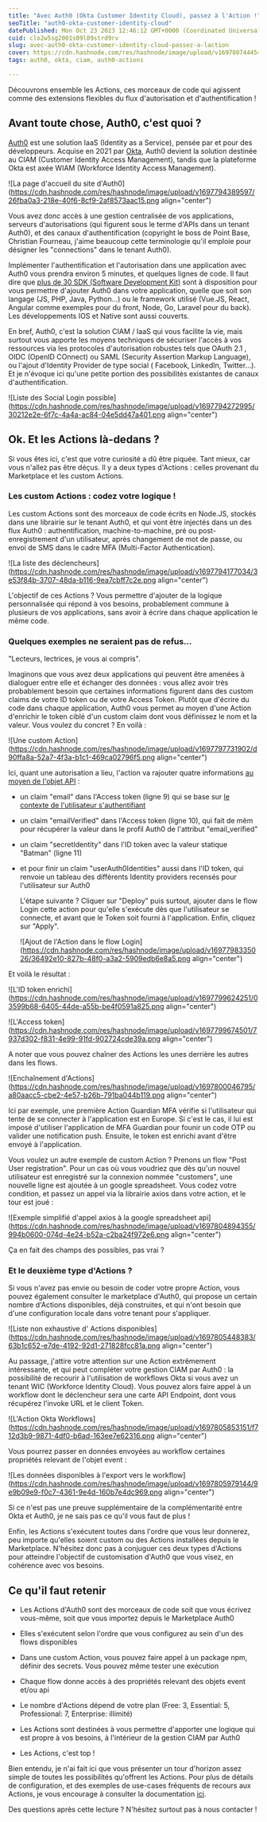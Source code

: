 ```yaml
---
title: "Avec Auth0 (Okta Customer Identity Cloud), passez à l'Action !"
seoTitle: "auth0-okta-customer-identity-cloud"
datePublished: Mon Oct 23 2023 12:46:12 GMT+0000 (Coordinated Universal Time)
cuid: clo2w5sg2001s09l89strd9rv
slug: avec-auth0-okta-customer-identity-cloud-passez-a-laction
cover: https://cdn.hashnode.com/res/hashnode/image/upload/v1697807444543/ab818b52-895a-46b2-8916-970a9a9ca56a.png
tags: auth0, okta, ciam, auth0-actions

---
```


Découvrons ensemble les Actions, ces morceaux de code qui agissent comme des extensions flexibles du flux d'autorisation et d'authentification !

## Avant toute chose, Auth0, c'est quoi ?

[Auth0](https://auth0.com/) est une solution IaaS (Identity as a Service), pensée par et pour des développeurs. Acquise en 2021 par [Okta](https://www.okta.com/fr/), Auth0 devient la solution destinée au CIAM (Customer Identity Access Management), tandis que la plateforme Okta est axée WIAM (Workforce Identity Access Management).

![La page d'accueil du site d'Auth0](https://cdn.hashnode.com/res/hashnode/image/upload/v1697794389597/26fba0a3-218e-40f6-8cf9-2af8573aac15.png align="center")

Vous avez donc accès à une gestion centralisée de vos applications, serveurs d'autorisations (qui figurent sous le terme d'APIs dans un tenant Auth0), et des canaux d'authentification (copyright le boss de Point Base, Christian Fourneau, j'aime beaucoup cette terminologie qu'il emploie pour désigner les "connections" dans le tenant Auth0).

Implémenter l'authentification et l'autorisation dans une application avec Auth0 vous prendra environ 5 minutes, et quelques lignes de code. Il faut dire que [plus de 30 SDK (Software Development Kit)](https://auth0.com/docs/libraries) sont à disposition pour vous permettre d'ajouter Auth0 dans votre application, quelle que soit son langage (JS, PHP, Java, Python...) ou le framework utilisé (Vue.JS, React, Angular comme exemples pour du front, Node, Go, Laravel pour du back). Les développements IOS et Native sont aussi couverts.

En bref, Auth0, c'est la solution CIAM / IaaS qui vous facilite la vie, mais surtout vous apporte les moyens techniques de sécuriser l'accès à vos ressources via les protocoles d'autorisation robustes tels que OAuth 2.1 , OIDC (OpenID COnnect) ou SAML (Security Assertion Markup Language), ou l'ajout d'Identity Provider de type social ( Facebook, LinkedIn, Twitter...). Et je n'évoque ici qu'une petite portion des possibilités existantes de canaux d'authentification.

![Liste des Social Login possible](https://cdn.hashnode.com/res/hashnode/image/upload/v1697794272995/30212e2e-6f7c-4a4a-ac84-04e5dd47a401.png align="center")

## Ok. Et les Actions là-dedans ?

Si vous êtes ici, c'est que votre curiosité a dû être piquée. Tant mieux, car vous n'allez pas être déçus. Il y a deux types d'Actions : celles provenant du Marketplace et les custom Actions.

### Les custom Actions : codez votre logique !

Les custom Actions sont des morceaux de code écrits en Node.JS, stockés dans une librairie sur le tenant Auth0, et qui vont être injectés dans un des flux Auth0 : authentification, machine-to-machine, pré ou post-enregistrement d'un utilisateur, après changement de mot de passe, ou envoi de SMS dans le cadre MFA (Multi-Factor Authentication).

![La liste des déclencheurs](https://cdn.hashnode.com/res/hashnode/image/upload/v1697794177034/3e53f84b-3707-48da-b116-9ea7cbff7c2e.png align="center")

L'objectif de ces Actions ? Vous permettre d'ajouter de la logique personnalisée qui répond à vos besoins, probablement commune à plusieurs de vos applications, sans avoir à écrire dans chaque application le même code.

### Quelques exemples ne seraient pas de refus...

"Lecteurs, lectrices, je vous ai compris".

Imaginons que vous avez deux applications qui peuvent être amenées à dialoguer entre elle et échanger des données : vous allez avoir très probablement besoin que certaines informations figurent dans des custom claims de votre ID token ou de votre Access Token. Plutôt que d'écrire du code dans chaque application, Auth0 vous permet au moyen d'une Action d'enrichir le token ciblé d'un custom claim dont vous définissez le nom et la valeur. Vous voulez du concret ? En voilà :

![Une custom Action](https://cdn.hashnode.com/res/hashnode/image/upload/v1697797731902/d90ffa8a-52a7-4f3a-b1c1-469ca02796f5.png align="center")

Ici, quant une autorisation a lieu, l'action va rajouter quatre informations [au moyen de l'objet API](https://auth0.com/docs/customize/actions/flows-and-triggers/login-flow/api-object) :

* un claim "email" dans l'Access token (ligne 9) qui se base sur [le contexte de l'utilisateur s'authentifiant](https://auth0.com/docs/customize/actions/flows-and-triggers/login-flow/event-object)
    
* un claim "emailVerified" dans l'Access token (ligne 10), qui fait de mêm pour récupérer la valeur dans le profil Auth0 de l'attribut "email\_verified"
    
* un claim "secretIdentity" dans l'ID token avec la valeur statique "Batman" (ligne 11)
    
* et pour finir un claim "userAuth0Identities" aussi dans l'ID token, qui renvoie un tableau des différents Identity providers recensés pour l'utilisateur sur Auth0
    
    L'étape suivante ? Cliquer sur "Deploy" puis surtout, ajouter dans le flow Login cette action pour qu'elle s'exécute dès que l'utilisateur se connecte, et avant que le Token soit fourni à l'application. Enfin, cliquez sur "Apply".
    
    ![Ajout de l'Action dans le flow Login](https://cdn.hashnode.com/res/hashnode/image/upload/v1697798335026/36492e10-827b-48f0-a3a2-5909edb6e8a5.png align="center")
    

Et voilà le résultat :

![L'ID token enrichi](https://cdn.hashnode.com/res/hashnode/image/upload/v1697799624251/03599b68-6405-44de-a55b-be4f0591a825.png align="center")

![L'Access token](https://cdn.hashnode.com/res/hashnode/image/upload/v1697799674501/7937d302-f831-4e99-91fd-902724cde39a.png align="center")

A noter que vous pouvez chaîner des Actions les unes derrière les autres dans les flows.

![Enchaînement d'Actions](https://cdn.hashnode.com/res/hashnode/image/upload/v1697800046795/a80aacc5-cbe2-4e57-b26b-791ba044b119.png align="center")

Ici par exemple, une première Action Guardian MFA vérifie si l'utilisateur qui tente de se connecter à l'application est en Europe. Si c'est le cas, il lui est imposé d'utiliser l'application de MFA Guardian pour founir un code OTP ou valider une notification push. Ensuite, le token est enrichi avant d'être envoyé à l'application.

Vous voulez un autre exemple de custom Action ? Prenons un flow "Post User registration". Pour un cas où vous voudriez que dès qu'un nouvel utilisateur est enregistré sur la connexion nommée "customers", une nouvelle ligne est ajoutée à un google spreadsheet. Vous codez votre condition, et passez un appel via la librairie axios dans votre action, et le tour est joué :

![Exemple simplifié d'appel axios à la google spreadsheet api](https://cdn.hashnode.com/res/hashnode/image/upload/v1697804894355/994b0600-074d-4e24-b52a-c2ba24f972e6.png align="center")

Ça en fait des champs des possibles, pas vrai ?

### Et le deuxième type d'Actions ?

Si vous n'avez pas envie ou besoin de coder votre propre Action, vous pouvez également consulter le marketplace d'Auth0, qui propose un certain nombre d'Actions disponibles, déjà construites, et qui n'ont besoin que d'une configuration locale dans votre tenant pour s'appliquer.

![Liste non exhaustive d' Actions disponibles](https://cdn.hashnode.com/res/hashnode/image/upload/v1697805448383/63b1c652-e7de-4192-92d1-271828fcc81a.png align="center")

Au passage, j'attire votre attention sur une Action extrêmement intéressante, et qui peut compléter votre gestion CIAM par Auth0 : la possibilité de recourir à l'utilisation de workflows Okta si vous avez un tenant WIC (Workforce Identity Cloud). Vous pouvez alors faire appel à un workflow dont le déclencheur sera une carte API Endpoint, dont vous récupérez l'invoke URL et le client Token.

![L'Action Okta Workflows](https://cdn.hashnode.com/res/hashnode/image/upload/v1697805853151/f712d3b9-9871-4df0-b6ad-163ee7e62316.png align="center")

Vous pourrez passer en données envoyées au workflow certaines propriétés relevant de l'objet event :

![Les données disponibles à l'export vers le workflow](https://cdn.hashnode.com/res/hashnode/image/upload/v1697805979144/9e9b09e9-f0c7-4361-9e4d-160b7e4dc969.png align="center")

Si ce n'est pas une preuve supplémentaire de la complémentarité entre Okta et Auth0, je ne sais pas ce qu'il vous faut de plus !

Enfin, les Actions s'exécutent toutes dans l'ordre que vous leur donnerez, peu importe qu'elles soient custom ou des Actions installées depuis le Marketplace. N'hésitez donc pas à conjuguer ces deux types d'Actions pour atteindre l'objectif de customisation d'Auth0 que vous visez, en cohérence avec vos besoins.

## Ce qu'il faut retenir

* Les Actions d'Auth0 sont des morceaux de code soit que vous écrivez vous-même, soit que vous importez depuis le Marketplace Auth0
    
* Elles s'exécutent selon l'ordre que vous configurez au sein d'un des flows disponibles
    
* Dans une custom Action, vous pouvez faire appel à un package npm, définir des secrets. Vous pouvez même tester une exécution
    
* Chaque flow donne accès à des propriétés relevant des objets event et/ou api
    
* Le nombre d'Actions dépend de votre plan (Free: 3, Essential: 5, Professional: 7, Enterprise: illimité)
    
* Les Actions sont destinées à vous permettre d'apporter une logique qui est propre à vos besoins, à l'intérieur de la gestion CIAM par Auth0
    
* Les Actions, c'est top !
    

Bien entendu, je n'ai fait ici que vous présenter un tour d'horizon assez simple de toutes les possibilités qu'offrent les Actions. Pour plus de détails de configuration, et des exemples de use-cases fréquents de recours aux Actions, je vous encourage à consulter la documentation [ici](https://auth0.com/docs/customize/actions).

Des questions après cette lecture ? N'hésitez surtout pas à nous contacter !